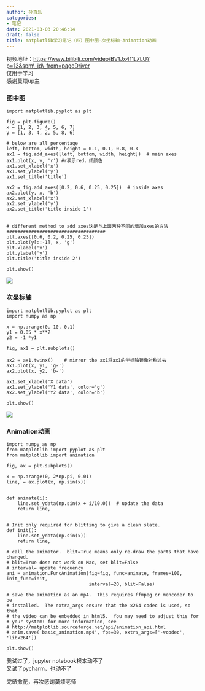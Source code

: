 ```yaml
---
author: 孙百乐
categories:
- 笔记
date: 2021-03-03 20:46:14
draft: false
title: matplotlib学习笔记（四）图中图-次坐标轴-Animation动画
---
```


视频地址：https://www.bilibili.com/video/BV1Jx411L7LU?p=13&spm\_id\_from=pageDriver  
仅用于学习  
感谢莫烦up主

### 图中图

```
import matplotlib.pyplot as plt

fig = plt.figure()
x = [1, 2, 3, 4, 5, 6, 7]
y = [1, 3, 4, 2, 5, 8, 6]

# below are all percentage
left, bottom, width, height = 0.1, 0.1, 0.8, 0.8
ax1 = fig.add_axes([left, bottom, width, height])  # main axes
ax1.plot(x, y, 'r') #r表示red，红颜色
ax1.set_xlabel('x')
ax1.set_ylabel('y')
ax1.set_title('title')

ax2 = fig.add_axes([0.2, 0.6, 0.25, 0.25])  # inside axes
ax2.plot(y, x, 'b')
ax2.set_xlabel('x')
ax2.set_ylabel('y')
ax2.set_title('title inside 1')


# different method to add axes这是与上面两种不同的增加axes的方法
####################################
plt.axes([0.6, 0.2, 0.25, 0.25])
plt.plot(y[::-1], x, 'g')
plt.xlabel('x')
plt.ylabel('y')
plt.title('title inside 2')

plt.show()
```

![](https://myblog-1257298572.cos.ap-shanghai.myqcloud.com/mypic/wp-content/uploads//2021/03/image-7-7-1024x813.png)

### 次坐标轴

```
import matplotlib.pyplot as plt
import numpy as np

x = np.arange(0, 10, 0.1)
y1 = 0.05 * x**2
y2 = -1 *y1

fig, ax1 = plt.subplots()

ax2 = ax1.twinx()    # mirror the ax1将ax1的坐标轴镜像对称过去
ax1.plot(x, y1, 'g-')
ax2.plot(x, y2, 'b-')

ax1.set_xlabel('X data')
ax1.set_ylabel('Y1 data', color='g')
ax2.set_ylabel('Y2 data', color='b')

plt.show()
```

![](https://myblog-1257298572.cos.ap-shanghai.myqcloud.com/mypic/wp-content/uploads//2021/03/image-8-2.png)

### Animation动画

```
import numpy as np
from matplotlib import pyplot as plt
from matplotlib import animation

fig, ax = plt.subplots()

x = np.arange(0, 2*np.pi, 0.01)
line, = ax.plot(x, np.sin(x))


def animate(i):
    line.set_ydata(np.sin(x + i/10.0))  # update the data
    return line,


# Init only required for blitting to give a clean slate.
def init():
    line.set_ydata(np.sin(x))
    return line,

# call the animator.  blit=True means only re-draw the parts that have changed.
# blit=True dose not work on Mac, set blit=False
# interval= update frequency
ani = animation.FuncAnimation(fig=fig, func=animate, frames=100, init_func=init,
                              interval=20, blit=False)

# save the animation as an mp4.  This requires ffmpeg or mencoder to be
# installed.  The extra_args ensure that the x264 codec is used, so that
# the video can be embedded in html5.  You may need to adjust this for
# your system: for more information, see
# http://matplotlib.sourceforge.net/api/animation_api.html
# anim.save('basic_animation.mp4', fps=30, extra_args=['-vcodec', 'libx264'])

plt.show()
```

我试过了，jupyter notebook根本动不了  
又试了pycharm，也动不了

完结撒花，再次感谢莫烦老师